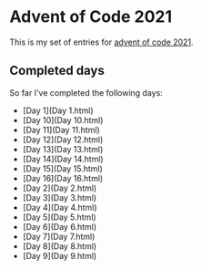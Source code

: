 # Advent of Code 2021
This is my set of entries for [advent of code 2021](https://www.adventofcode.com/2021).

## Completed days
  So far I've completed the following days:

  * [Day 1](Day 1.html)
  * [Day 10](Day 10.html)
  * [Day 11](Day 11.html)
  * [Day 12](Day 12.html)
  * [Day 13](Day 13.html)
  * [Day 14](Day 14.html)
  * [Day 15](Day 15.html)
  * [Day 16](Day 16.html)
  * [Day 2](Day 2.html)
  * [Day 3](Day 3.html)
  * [Day 4](Day 4.html)
  * [Day 5](Day 5.html)
  * [Day 6](Day 6.html)
  * [Day 7](Day 7.html)
  * [Day 8](Day 8.html)
  * [Day 9](Day 9.html)
